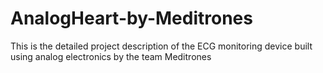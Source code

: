 # AnalogHeart-by-Meditrones
This is the detailed project description of the ECG monitoring device built using analog electronics by the team Meditrones
